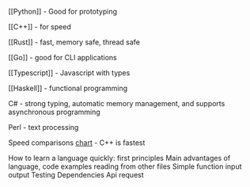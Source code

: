 
[[Python]] - Good for prototyping

[[C++]] - for speed

[[Rust]] - fast, memory safe, thread safe

[[Go]] - good for CLI applications

[[Typescript]] - Javascript with types

[[Haskell]] - functional programming

C# - strong typing, automatic memory management, and supports asynchronous programming

Perl - text processing

Speed comparisons [chart](https://github.com/niklas-heer/speed-comparison) - C++ is fastest

How to learn a language quickly: first principles
Main advantages of language, code examples
reading from other files
Simple function input output
Testing
Dependencies
Api request
